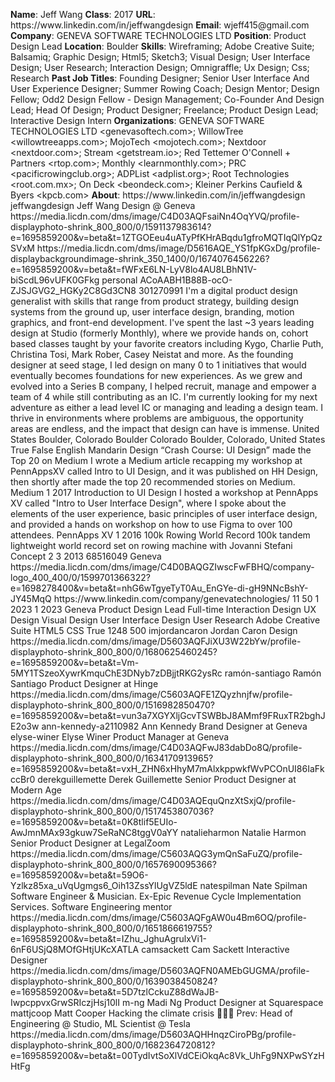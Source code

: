**Name**: Jeff Wang
**Class**: 2017
**URL**: https://www\.linkedin\.com/in/jeffwangdesign
**Email**: wjeff415@gmail\.com
**Company**: GENEVA SOFTWARE TECHNOLOGIES LTD
**Position**: Product Design Lead
**Location**: Boulder
**Skills**: Wireframing; Adobe Creative Suite; Balsamiq; Graphic Design; Html5; Sketch3; Visual Design; User Interface Design; User Research; Interaction Design; Omnigraffle; Ux Design; Css; Research
**Past Job Titles**: Founding Designer; Senior User Interface And User Experience Designer; Summer Rowing Coach; Design Mentor; Design Fellow; Odd2 Design Fellow \- Design Management; Co\-Founder And Design Lead; Head Of Design; Product Designer; Freelance; Product Design Lead; Interactive Design Intern
**Organizations**: GENEVA SOFTWARE TECHNOLOGIES LTD <genevasoftech\.com>; WillowTree <willowtreeapps\.com>; MojoTech <mojotech\.com>; Nextdoor <nextdoor\.com>; Stream <getstream\.io>; Red Tettemer O'Connell \+ Partners <rtop\.com>; Monthly <learnmonthly\.com>; PRC <pacificrowingclub\.org>; ADPList <adplist\.org>; Root Technologies <root\.com\.mx>; On Deck <beondeck\.com>; Kleiner Perkins Caufield & Byers <kpcb\.com>
**About**: https://www\.linkedin\.com/in/jeffwangdesign jeffwangdesign Jeff Wang Design @ Geneva https://media\.licdn\.com/dms/image/C4D03AQFsaiNn4OqYVQ/profile\-displayphoto\-shrink\_800\_800/0/1591137983614?e=1695859200&v=beta&t=1ZTGOEeu4uATyPfKHrABqdu1gfroMQTIqQlYpQzSVxM https://media\.licdn\.com/dms/image/D5616AQE\_YS1fpKGxDg/profile\-displaybackgroundimage\-shrink\_350\_1400/0/1674076456226?e=1695859200&v=beta&t=fWFxE6LN\-LyV8lo4AU8LBhN1V\-biScdL96vUFK0GFkg personal ACoAABH1B88B\-ocO\-ZJSJGVG2\_HGKy2C8Gd3CN8 301270991 I'm a digital product design generalist with skills that range from product strategy, building design systems from the ground up, user interface design, branding, motion graphics, and front\-end development\.   I've spent the last ~3 years leading design at Studio \(formerly Monthly\), where we provide hands on, cohort based classes taught by your favorite creators including Kygo, Charlie Puth, Christina Tosi, Mark Rober, Casey Neistat and more\. As the founding designer at seed stage, I led design on many 0 to 1 initiatives that would eventually becomes foundations for new experiences\. As we grew and evolved into a Series B company, I helped recruit, manage and empower a team of 4 while still contributing as an IC\.  I'm currently looking for my next adventure as either a lead level IC or managing and leading a design team\. I thrive in environments where problems are ambiguous, the opportunity areas are endless, and the impact that design can have is immense\. United States Boulder, Colorado Boulder Colorado Boulder, Colorado, United States True False English Mandarin Design “Crash Course: UI Design” made the Top 20 on Medium I wrote a Medium article recapping my workshop at PennAppsXV called Intro to UI Design, and it was published on HH Design, then shortly after made the top 20 recommended stories on Medium\. Medium 1 2017 Introduction to UI Design I hosted a workshop at PennApps XV called "Intro to User Interface Design", where I spoke about the elements of the user experience, basic principles of user interface design, and provided a hands on workshop on how to use Figma to over 100 attendees\. PennApps XV 1 2016 100k Rowing World Record 100k tandem lightweight world record set on rowing machine with Jovanni Stefani Concept 2 3 2013 68516049 Geneva https://media\.licdn\.com/dms/image/C4D0BAQGZIwscFwFBHQ/company\-logo\_400\_400/0/1599701366322?e=1698278400&v=beta&t=nhG6wTgyeTyT0Au\_EnGYe\-di\-gH9NNcBshY\-JY45MqQ https://www\.linkedin\.com/company/genevatechnologies/ 11 50 1 2023 1 2023 Geneva Product Design Lead Full\-time Interaction Design UX Design Visual Design User Interface Design User Research Adobe Creative Suite HTML5 CSS True 1248 500 imjordancaron Jordan Caron Design https://media\.licdn\.com/dms/image/D5603AQFJiXU3W22bYw/profile\-displayphoto\-shrink\_800\_800/0/1680625460245?e=1695859200&v=beta&t=Vm\-5MY1TSzeoXywrKmquChE3DNyb7zDBjjtRKG2ysRc ramón\-santiago Ramón Santiago Product Designer at Hinge https://media\.licdn\.com/dms/image/C5603AQFE1ZQyzhnjfw/profile\-displayphoto\-shrink\_800\_800/0/1516982850470?e=1695859200&v=beta&t=vun3a7XGYXljGcvTSWBbJ8AMmf9FRuxTR2bghJE2o3w ann\-kennedy\-a2110982 Ann Kennedy Brand Designer at Geneva elyse\-winer Elyse Winer Product Manager at Geneva https://media\.licdn\.com/dms/image/C4D03AQFwJ83dabDo8Q/profile\-displayphoto\-shrink\_800\_800/0/1634170913965?e=1695859200&v=beta&t=vxH\_ZHN6xHhyM7mAlxkppwkfWvPCOnUI86IaFkccBr0 derekguillemette Derek Guillemette Senior Product Designer at Modern Age https://media\.licdn\.com/dms/image/C4D03AQEquQnzXtSxjQ/profile\-displayphoto\-shrink\_800\_800/0/1517453807036?e=1695859200&v=beta&t=0K8tlif5EUIo\-AwJmnMAx93gkuw7SeRaNC8tggV0aYY natalieharmon Natalie Harmon Senior Product Designer at LegalZoom https://media\.licdn\.com/dms/image/C5603AQG3ymQnSaFuZQ/profile\-displayphoto\-shrink\_800\_800/0/1657690095366?e=1695859200&v=beta&t=59O6\-Yzlkz85xa\_uVqUgmgs6\_Oih13ZssYlUgVZ5ldE natespilman Nate Spilman Software Engineer & Musician\. Ex\-Epic Revenue Cycle Implementation Services\. Software Engineering mentor https://media\.licdn\.com/dms/image/C5603AQFgAW0u4Bm6OQ/profile\-displayphoto\-shrink\_800\_800/0/1651866619755?e=1695859200&v=beta&t=IZhu\_JghuAgrulxVi1\-6nF6USjQ8MOfGHtjUKcXATLA camsackett Cam Sackett Interactive Designer https://media\.licdn\.com/dms/image/D5603AQFN0AMEbGUGMA/profile\-displayphoto\-shrink\_800\_800/0/1639038450824?e=1695859200&v=beta&t=5D7tzlCckuZ88dWaJB\-IwpcppvxGrwSRIczjHsj10lI m\-ng Madi Ng Product Designer at Squarespace mattjcoop Matt Cooper Hacking the climate crisis 🚀🌳✨ Prev: Head of Engineering @ Studio, ML Scientist @ Tesla https://media\.licdn\.com/dms/image/D5603AQHHnqzCiroPBg/profile\-displayphoto\-shrink\_800\_800/0/1682364720812?e=1695859200&v=beta&t=00TydIvtSoXlVdCEiOkqAc8Vk\_UhFg9NXPwSYzHHtFg
